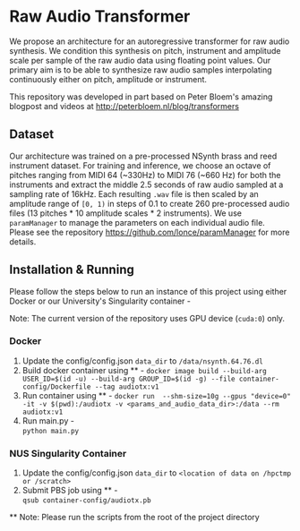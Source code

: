 # Raw Audio Transformer  

We propose an architecture for an autoregressive transformer for raw audio synthesis. We condition this synthesis on pitch, instrument and amplitude scale per sample of the raw audio data using floating point values. Our primary aim is to be able to synthesize raw audio samples interpolating continuously either on pitch, amplitude or instrument. 

This repository was developed in part based on Peter Bloem's amazing blogpost and videos at http://peterbloem.nl/blog/transformers

## Dataset

Our architecture was trained on a pre-processed NSynth brass and reed instrument dataset. For training and inference, we choose an octave of pitches ranging from MIDI 64 (~330Hz) to MIDI 76 (~660 Hz) for both the instruments and extract the middle 2.5 seconds of raw audio sampled at a sampling rate of 16kHz. Each resulting `.wav` file is then scaled by an amplitude range of `[0, 1)` in steps of 0.1 to create 260 pre-processed audio files (13 pitches * 10 amplitude scales * 2 instruments). We use `paramManager` to manage the parameters on each individual audio file. Please see the repository https://github.com/lonce/paramManager for more details.

## Installation & Running

Please follow the steps below to run an instance of this project using either Docker or our University's Singularity container -  

Note: The current version of the repository uses GPU device (`cuda:0`) only.

### Docker  
  
1. Update the config/config.json `data_dir` to `/data/nsynth.64.76.dl`
2. Build docker container using ** - 
`docker image build --build-arg USER_ID=$(id -u) --build-arg GROUP_ID=$(id -g) --file container-config/Dockerfile --tag audiotx:v1`
3. Run container using ** - 
`docker run  --shm-size=10g --gpus "device=0" -it -v $(pwd):/audiotx -v <params_and_audio_data_dir>:/data --rm audiotx:v1`    
4. Run main.py -  
`python main.py`  

### NUS Singularity Container   

1. Update the config/config.json `data_dir` to `<location of data on /hpctmp or /scratch>`   
2. Submit PBS job using ** -  
`qsub container-config/audiotx.pb`   


** Note: Please run the scripts from the root of the project directory
